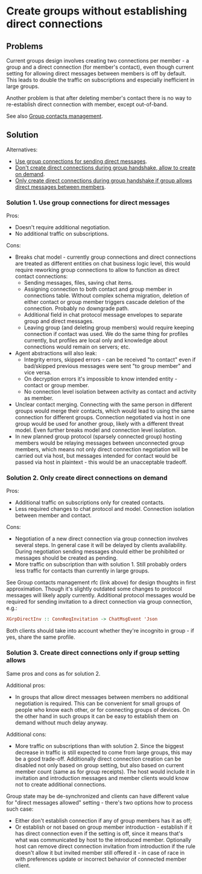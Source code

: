 # Create groups without establishing direct connections

## Problems

Current groups design involves creating two connections per member - a group and a direct connection (for member's contact), even though current setting for allowing direct messages between members is off by default. This leads to double the traffic on subscriptions and especially inefficient in large groups.

Another problem is that after deleting member's contact there is no way to re-establish direct connection with member, except out-of-band.

See also [Group contacts management](./2022-10-19-group-contacts-management.md).

## Solution

Alternatives:

- [Use group connections for sending direct messages](#solution-1-use-group-connections-for-direct-messages).
- [Don't create direct connections during group handshake, allow to create on demand](#solution-2-only-create-direct-connections-on-demand).
- [Only create direct connections during group handshake if group allows direct messages between members](#solution-3-create-direct-connections-only-if-group-setting-allows).

### Solution 1. Use group connections for direct messages

Pros:

- Doesn't require additional negotiation.
- No additional traffic on subscriptions.

Cons:

- Breaks chat model - currently group connections and direct connections are treated as different entities on chat business logic level, this would require reworking group connections to allow to function as direct contact connections:
  - Sending messages, files, saving chat items.
  - Assigning connection to both contact and group member in connections table. Without complex schema migration, deletion of either contact or group member triggers cascade deletion of the connection. Probably no downgrade path.
  - Additional field in chat protocol message envelopes to separate group and direct messages.
  - Leaving group (and deleting group members) would require keeping connection if contact was used. We do the same thing for profiles currently, but profiles are local only and knowledge about connections would remain on servers; etc.
- Agent abstractions will also leak:
  - Integrity errors, skipped errors - can be received "to contact" even if bad/skipped previous messages were sent "to group member" and vice versa.
  - On decryption errors it's impossible to know intended entity - contact or group member.
  - No connection level isolation between activity as contact and activity as member.
- Unclear contact merging. Connecting with the same person in different groups would merge their contacts, which would lead to using the same connection for different groups. Connection negotiated via host in one group would be used for another group, likely with a different threat model. Even further breaks model and connection level isolation.
- In new planned group protocol (sparsely connected group) hosting members would be relaying messages between unconnected group members, which means not only direct connection negotiation will be carried out via host, but messages intended for contact would be passed via host in plaintext - this would be an unacceptable tradeoff.

### Solution 2. Only create direct connections on demand

Pros:

- Additional traffic on subscriptions only for created contacts.
- Less required changes to chat protocol and model. Connection isolation between member and contact.

Cons:

- Negotiation of a new direct connection via group connection involves several steps. In general case it will be delayed by clients availability. During negotiation sending messages should either be prohibited or messages should be created as pending.
- More traffic on subscription than with solution 1. Still probably orders less traffic for contacts than currently in large groups.

See Group contacts management rfc (link above) for design thoughts in first approximation. Though it's slightly outdated some changes to protocol messages will likely apply currently. Additional protocol messages would be required for sending invitation to a direct connection via group connection, e.g.:

```haskell
XGrpDirectInv :: ConnReqInvitation -> ChatMsgEvent 'Json
```

Both clients should take into account whether they're incognito in group - if yes, share the same profile.

### Solution 3. Create direct connections only if group setting allows

Same pros and cons as for solution 2.

Additional pros:

- In groups that allow direct messages between members no additional negotiation is required. This can be convenient for small groups of people who know each other, or for connecting groups of devices. On the other hand in such groups it can be easy to establish them on demand without much delay anyway.

Additional cons:

- More traffic on subscriptions than with solution 2. Since the biggest decrease in traffic is still expected to come from large groups, this may be a good trade-off. Additionally direct connection creation can be disabled not only based on group setting, but also based on current member count (same as for group receipts). The host would include it in invitation and introduction messages and member clients would know not to create additional connections.

Group state may be de-synchronized and clients can have different value for "direct messages allowed" setting - there's two options how to process such case:

- Either don't establish connection if any of group members has it as off;
- Or establish or not based on group member introduction - establish if it has direct connection even if the setting is off, since it means that's what was communicated by host to the introduced member. Optionally host can remove direct connection invitation from introduction if the rule doesn't allow it but invited member still offered it - in case of race in with preferences update or incorrect behavior of connected member client.
